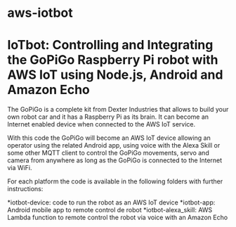 # aws-iotbot
# IoTbot: Controlling and Integrating the GoPiGo Raspberry Pi robot with AWS IoT using Node.js, Android and Amazon Echo

The GoPiGo is a complete kit from Dexter Industries that allows to build your own robot car and it has a Raspberry Pi as its brain. It can become an Internet enabled device when connected to the AWS IoT service.

With this code the GoPiGo will become an AWS IoT device allowing an operator using the related Android app, using voice with the Alexa Skill or some other MQTT client to control the GoPiGo movements, servo and camera from anywhere as long as the GoPiGo is connected to the Internet via WiFi.

For each platform the code is available in the following folders with further instructions:

*iotbot-device: code to run the robot as an AWS IoT device
*iotbot-app: Android mobile app to remote control de robot
*iotbot-alexa_skill: AWS Lambda function to remote control the robot via voice with an Amazon Echo
